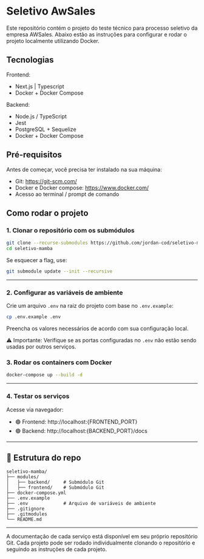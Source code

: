 # Seletivo AwSales

Este repositório contém o projeto do teste técnico para processo seletivo da empresa AWSales. Abaixo estão as instruções para configurar e rodar o projeto localmente utilizando Docker.

## Tecnologias
 Frontend:
- Next.js | Typescript
- Docker + Docker Compose

 Backend:
- Node.js / TypeScript 
- Jest
- PostgreSQL + Sequelize
- Docker + Docker Compose

## Pré-requisitos

Antes de começar, você precisa ter instalado na sua máquina:

- Git: https://git-scm.com/
- Docker e Docker compose: https://www.docker.com/
- Acesso ao terminal / prompt de comando

## Como rodar o projeto

### 1. Clonar o repositório com os submódulos

```bash
git clone --recurse-submodules https://github.com/jordan-cod/seletivo-mamba.git
cd seletivo-mamba
```

Se esquecer a flag, use:

```bash
git submodule update --init --recursive
```

---

### 2. Configurar as variáveis de ambiente

Crie um arquivo `.env` na raiz do projeto com base no `.env.example`:

```sh
cp .env.example .env
```

Preencha os valores necessários de acordo com sua configuração local.

⚠️ Importante: Verifique se as portas configuradas no `.env` não estão sendo usadas por outros serviços.

### 3. Rodar os containers com Docker

```bash
docker-compose up --build -d
```

---

### 4. Testar os serviços

Acesse via navegador:

- 🟢 Frontend: http://localhost:{FRONTEND_PORT}
- 🟢 Backend: http://localhost:{BACKEND_PORT}/docs

---

## 📁 Estrutura do repo

```
seletivo-mamba/
├── modules/
│   ├── backend/     # Submódulo Git
│   ├── frontend/    # Submódulo Git
├── docker-compose.yml
├── .env.example
├── .env             # Arquivo de variáveis de ambiente
├── .gitignore
├── .gitmodules
└── README.md
```

---

A documentação de cada serviço está disponível em seu próprio repositório Git.
Cada projeto pode ser rodado individualmente clonando o repositório e seguindo as instruções de cada projeto.